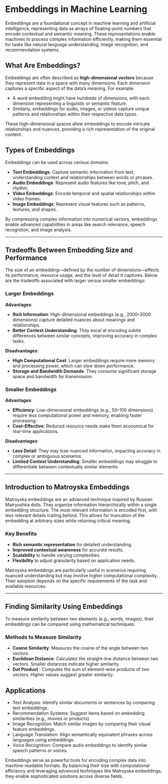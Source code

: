 # Embeddings in Machine Learning

Embeddings are a foundational concept in machine learning and artificial intelligence, representing data as arrays of floating-point numbers that encode contextual and semantic meaning. These representations enable machines to process complex information efficiently, making them essential for tasks like natural language understanding, image recognition, and recommendation systems.

## What Are Embeddings?

Embeddings are often described as **high-dimensional vectors** because they represent data in a space with many dimensions. Each dimension captures a specific aspect of the data’s meaning. For example:

- A word embedding might have hundreds of dimensions, with each dimension representing a linguistic or semantic feature.
- Similarly, embeddings for audio, images, or videos capture unique patterns and relationships within their respective data types.

These high-dimensional spaces allow embeddings to encode intricate relationships and nuances, providing a rich representation of the original content.

## Types of Embeddings

Embeddings can be used across various domains:

- **Text Embeddings**: Capture semantic information from text, understanding context and relationships between words or phrases.
- **Audio Embeddings**: Represent audio features like tone, pitch, and rhythm.
- **Video Embeddings**: Encode temporal and spatial relationships within video frames.
- **Image Embeddings**: Represent visual features such as patterns, textures, and shapes.

By compressing complex information into numerical vectors, embeddings enable advanced capabilities in areas like search relevance, speech recognition, and image analysis.

---

## Tradeoffs Between Embedding Size and Performance

The size of an embedding—defined by the number of dimensions—affects its performance, resource usage, and the level of detail it captures. Below are the tradeoffs associated with larger versus smaller embeddings:

### Larger Embeddings

**Advantages**:

- **Rich Information**: High-dimensional embeddings (e.g., 2000–3000 dimensions) capture detailed nuances about meanings and relationships.
- **Better Context Understanding**: They excel at encoding subtle differences between similar concepts, improving accuracy in complex tasks.

**Disadvantages**:

- **High Computational Cost**: Larger embeddings require more memory and processing power, which can slow down performance.
- **Storage and Bandwidth Demands**: They consume significant storage space and bandwidth for transmission.

### Smaller Embeddings

**Advantages**:

- **Efficiency**: Low-dimensional embeddings (e.g., 50–100 dimensions) require less computational power and memory, enabling faster processing.
- **Cost-Effective**: Reduced resource needs make them economical for real-time applications.

**Disadvantages**:

- **Less Detail**: They may lose nuanced information, impacting accuracy in complex or ambiguous scenarios.
- **Limited Context Understanding**: Smaller embeddings may struggle to differentiate between contextually similar elements.

---

## Introduction to Matroyska Embeddings

Matroyska embeddings are an advanced technique inspired by Russian Matryoshka dolls. They organize information hierarchically within a single embedding structure. The most relevant information is encoded first, with less relevant details trailing behind. This allows for truncation of the embedding at arbitrary sizes while retaining critical meaning.

### Key Benefits

- **Rich semantic representation** for detailed understanding.
- **Improved contextual awareness** for accurate results.
- **Scalability** to handle varying complexities.
- **Flexibility** to adjust granularity based on application needs.

Matroyska embeddings are particularly useful in scenarios requiring nuanced understanding but may involve higher computational complexity. Their adoption depends on the specific requirements of the task and available resources.

---

## Finding Similarity Using Embeddings

To measure similarity between two elements (e.g., words, images), their embeddings can be compared using mathematical techniques:

### Methods to Measure Similarity

- **Cosine Similarity**: Measures the cosine of the angle between two vectors.
- **Euclidean Distance**: Calculates the straight-line distance between two vectors. Smaller distances indicate higher 
  similarity.
- **Dot Product** : Computes the sum of element-wise products of two vectors. Higher values suggest greater similarity.
  
## Applications
- Text Analysis: Identify similar documents or sentences by comparing text embeddings.
- Recommendation Systems: Suggest items based on embedding similarities (e.g., movies or products).
- Image Recognition: Match similar images by comparing their visual feature embeddings.
- Language Translation: Align semantically equivalent phrases across languages using embeddings.
- Voice Recognition: Compare audio embeddings to identify similar speech patterns or voices.
  
Embeddings serve as powerful tools for encoding complex data into machine-readable formats. By balancing their size with computational efficiency and leveraging advanced techniques like Matroyska embeddings, they enable sophisticated solutions across diverse fields.